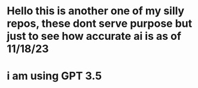 # Hello this is another one of my silly repos, these dont serve purpose but just to see how accurate ai is as of 11/18/23




# i am using GPT 3.5
